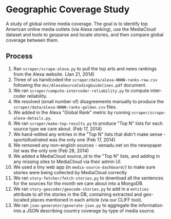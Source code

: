 Geographic Coverage Study
=========================

A study of global online media coverage.  The goal is to identify top American online media outlets 
(via Alexa ranking), use the MediaCloud dataset and tools to geoparse and locate stories, and then compare
global coverage between them.

Process
-------

1. Ran `scraper/scrape-alexa.py` to pull the top arts and news rankings from the Alexa website. (Jan 21, 2014)
2. Three of us handcoded the `scraper/data/alexa-NNNN-ranks-raw.csv` following the `doc/AlexaSourceCodingGuidelines.pdf` document.
3. We ran `scraper/compute-intercoder-reliability.py` to compute inter-coder reliability.
4. We resolved (small number of) disagreements manually to produce the `scraper/data/alexa-NNNN-ranks-golden.csv` files.
5. We added in the Alexa "Global Rank" metric by running `scraper/scrape-alexa-details.py`.
6. We ran `scraper/make-top-results.py` to produce "Top N" lists for each source type we care about. (Feb 17, 2014)
7. We hand-edited any entries in the "Top N" lists that didn't make sense - sportsillustrated was the only one (Feb 17, 2014)
8. We removed any non-english sources - eenadu.net on the newspaper list was the only one (Feb 28, 2014)
9. We added a MediaCloud source_id to the "Top N" lists, and adding in any missing sites to MediaCloud via their admin UI.
10. We used a tiny web app (in `media-source-dashboard/`) to make sure stories were being collected by MediaCloud correctly
11. We ran `story-fetcher/fetch-stories.py` to download all the sentences for the sources for the month we care about into a MongoDB.
12. We ran `story-geocoder/geocode-stories.py` to add in a `entities` attribute to all the stories in the DB, containing extracted and geo-located places mentioned in each article (via our CLIFF tool).
13. We ran `json-generator/generate-json.py` to aggregate the information into a JSON describing country coverage by type of media source.
